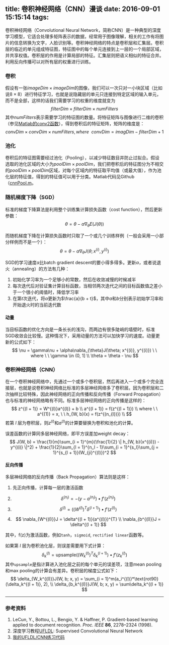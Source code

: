 title: 卷积神经网络（CNN）漫谈
date: 2016-09-01 15:15:14
tags:
---

卷积神经网络（Convolutional Neural Network，简称CNN）是一种典型的深度学习模型，它适合处理多矩阵表示的数据，经常用于图像理解，相关的工作有将图片的信息转换为文字，人脸识别等。卷积神经网络的特点是卷积层和汇集层。卷积层的临近的单元组成特征图，特征图中的每个单元连接到上一层的一个局部区域，并共享权值。卷积层的作用是计算局部的特征。汇集层则把语义相似的特征合并。利用反向传播可以对所有层的权重进行训练。

<!--more-->

### 卷积

假设有一张$imageDim \times imageDim$的图像，我们可以一次只对一小块区域（比如说$8\times8$）进行特征学习，也就是说隐藏层的单元只连接到特定区域的输入单元，而不是全部，这样的话我们需要学习的权重的维度就变为
$$ filterDim \times filterDim \times numFilters $$
其中$numFilters$表示需要学习的特征图的数量。将特征矩阵与图像进行二维的卷积（参见[Matlab的conv2函数](http://cn.mathworks.com/help/matlab/ref/conv2.html)），得到卷积后的特征矩阵，矩阵的维度是：
$$
convDim \times convDim \times numFilters,
where \ \ convDim = imagDim - filterDim + 1
$$


### 池化
卷积后的特征图需要经过池化（Pooling），以减少特征数目并防止过拟合。假设选取的池化区域的大小为$poolDim \times poolDim$，我们把卷积后的特征图分为不相交的$poolDim \times poolDim$区域，对每个区域内的特征取平均值（或最大值），作为池化层的特征值，得到的特征值可以用于分类。Matlab代码见Github（[cnnPool.m](https://github.com/xjiajiahao/UFLDL-Exercises/blob/master/cnn/cnnPool.m)。

### 随机梯度下降（SGD）
标准的梯度下降算法是利用整个训练集计算损失函数（cost function），然后更新参数：
$$
\theta = \theta - \alpha \nabla_{\theta}E(J(\theta))
$$

而随机梯度下降在计算损失函数时只取了一个或几个训练样例（一般会采用一小部分样例而不是一个）：
$$
\theta = \theta - \alpha \nabla_{\theta}J(\theta; x^{(i)}, y^{(i)})
$$

SGD的学习速度$\alpha$比batch gradient descent的要小得多得多。更新$\alpha$，或者说退火（annealing）的方法有几种：

1. 初始化学习率为一个足够小的常数，然后在收敛减慢的时候减半
2. 每次迭代后对验证集计算目标函数，当相邻两次迭代之间的目标函数值之差小于一个很小的阈值时，降低学习率
3. 在第$t$次迭代，将$\alpha$更新为$\frac{a}{b + t}$，其中$a$和$b$分别表示初始学习率和开始退火时的当前迭代数

#### 动量
当目标函数的优化方向是一条长长的浅沟，而两边有很多陡峭的墙壁时，标准SGD收敛会比较慢。这种情况下，采用动量的方法可以加快学习的速度。动量更新的公式如下：
$$
\nu = \gamma\nu + \alpha\nabla_{\theta}J(\theta; x^{(i)}, y^{(i)}) \ \ where \ \ \gamma \in (0, 1] \\
\theta = \theta - \nu
$$

### 卷积神经网络（CNN）
在一个卷积神经网络中，先通过一个或多个卷积层，然后再进入一个或多个完全连接层，也就是说卷积神经网络比标准的多层神经网络多了卷积层。因为卷积层和二次抽样比较特殊，因此神经网络的正向传播和反向传播（Forward Propagation）也与标准的神经网络略有不同。标准多层神经网络的正向传播是这样的：
$$
z^{(l + 1)} = W^{(l)}a^{(l)} + b \\
a^{(l + 1)} = f(z^{(l + 1)}) \\
where \ \  a^{(1)} = x, \ \ h_{W, b}(x) = f(z^{(n_{l})}) \\
$$
若第 $l$ 层为卷积层，则$z^{(l)}$和$a^{(l)}$的计算要替换为卷积和池化的计算。

误差函数的计算同多层神经网络，即平方误差加weight decay：
$$
J(W, b) = \frac{1}{m}\sum_{i = 1}^{m}(\frac{1}{2} \| h_{W, b}(x^{(i)}) - y^{(i)} \|^2) + \frac{1}{2}\sum_{l = 1}^{n_l - 1}\sum_{i = 1}^{s_l}\sum_{j = 1}^{s_{l + 1}}(W_{ji}^{(l)})^2
$$

#### 反向传播
多层神经网络的反向传播（Back Propagation）算法则是这样：

1. 先正向传播，计算每一层的激活函数

2. $$ \delta^{(n_{l})} = -(y -a^{(n_{l})}) \textstyle \bullet f'(z^{(n_{l})}) $$

3. $$\delta^{(l)} = ((W^{(l)})^{T}\delta^{(l + 1)}) \textstyle \bullet f'(z^{(l)}) $$

4. $$ \nabla_{W^{(l)}}J = \delta^{(l + 1)}(a^{(l)})^{T} \\ \nabla_{b^{(l)}}J = \delta^{(l + 1)} $$

其中，f(z)为激活函数，例如`tanh`，`sigmoid`, `rectified linear`函数等。

如果第 $l$ 层为卷积池化层，则误差需要用下式计算：
$$
\delta_k^{(l)} = \text{upsample}\left((W_k^{(l)})^T \delta_k^{(l+1)}\right) \bullet f'(z_k^{(l)})
$$
其中`upsample`是指计算进入池化层之前的每个单元的误差项，注意mean pooling和max pooling的计算会有差异。卷积层的梯度公式如下：
$$
\delta_{W_k^{(l)}}J(W, b; x, y) = \sum_{i = 1}^m(a_i^{(l)}*\text{rot90}(\delta_k^{(l + 1)}, 2), \\
\delta_{b_k^{(l)}}J(W, b; x, y) = \sum\delta_k^{(l + 1)}
$$

--- 

### 参考资料

1. LeCun, Y., Bottou, L., Bengio, Y. & Haffner, P. Gradient-based learning applied to document recognition. *Proc. IEEE* **86**, 2278–2324 (1998).
2. 深度学习教程[UFLDL](http://ufldl.stanford.edu/tutorial/): Supervised Convolutional Neural Network
3. [我的UFLDL/CNN练习代码](https://github.com/xjiajiahao/UFLDL-Exercises/tree/master/cnn)

